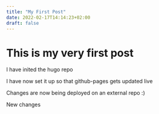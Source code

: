 ```yaml
---
title: "My First Post"
date: 2022-02-17T14:14:23+02:00
draft: false
---
```


# This is my very first post

I have inited the hugo repo

I have now set it up so that github-pages gets updated live

Changes are now being deployed on an external repo :)

New changes